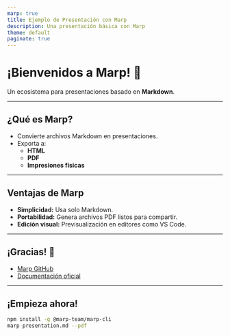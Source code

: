 ```yaml
---
marp: true
title: Ejemplo de Presentación con Marp
description: Una presentación básica con Marp
theme: default
paginate: true
---
```


# ¡Bienvenidos a Marp! 🚀

Un ecosistema para presentaciones basado en **Markdown**.

---

## ¿Qué es Marp?

- Convierte archivos Markdown en presentaciones.
- Exporta a:
  - **HTML**
  - **PDF**
  - **Impresiones físicas**

---

## Ventajas de Marp

- **Simplicidad:** Usa solo Markdown.
- **Portabilidad:** Genera archivos PDF listos para compartir.
- **Edición visual:** Previsualización en editores como VS Code.

---

## ¡Gracias! 🎉

- [Marp GitHub](https://github.com/marp-team/marp)
- [Documentación oficial](https://marp.app)

---

## ¡Empieza ahora!

```bash
npm install -g @marp-team/marp-cli
marp presentation.md --pdf
```